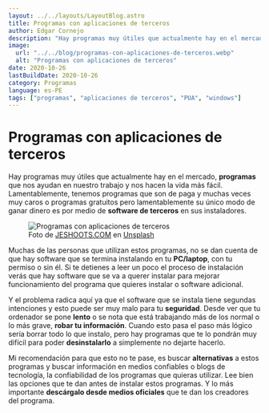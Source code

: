 ```yaml
---
layout: ../../layouts/LayoutBlog.astro
title: Programas con aplicaciones de terceros
author: Edgar Cornejo
description: "Hay programas muy útiles que actualmente hay en el mercado, programas que nos ayudan en nuestro trabajo y nos hacen la vida más fácil. Lamentablemente, tenemos programas que son de paga y muchas veces muy caros o programas gratuitos pero lamentablemente su único modo de ganar dinero es por medio de software de terceros en sus instaladores."
image:
  url: "../../blog/programas-con-aplicaciones-de-terceros.webp"
  alt: "Programas con aplicaciones de terceros"
date: 2020-10-26
lastBuildDate: 2020-10-26
category: Programas
language: es-PE
tags: ["programas", "aplicaciones de terceros", "PUA", "windows"]
---
```


# Programas con aplicaciones de terceros

Hay programas muy útiles que actualmente hay en el mercado, **programas** que nos ayudan en nuestro trabajo y nos hacen la vida más fácil. Lamentablemente, tenemos programas que son de paga y muchas veces muy caros o programas gratuitos pero lamentablemente su único modo de ganar dinero es por medio de **software de terceros** en sus instaladores.

<figure>
  <img src="../../blog/programas-con-aplicaciones-de-terceros.webp" alt="Programas con aplicaciones de terceros"/>
  <figcaption>Foto de <a href="https://unsplash.com/es/@jeshoots" title="JESHOOTS.COM" target="_blank">JESHOOTS.COM</a> en <a href="https://unsplash.com/es/fotos/mujer-mordiendo-lapiz-mientras-esta-sentada-en-la-silla-frente-a-la-computadora-durante-el-dia--2vD8lIhdnw" title="Unsplash" target="_blank">Unsplash</a>
  </figcaption>
</figure>

Muchas de las personas que utilizan estos programas, no se dan cuenta de que hay software que se termina instalando en tu **PC/laptop**, con tu permiso o sin él. Si te detienes a leer un poco el proceso de instalación verás que hay software que se va a querer instalar para mejorar funcionamiento del programa que quieres instalar o software adicional.

Y el problema radica aquí ya que el software que se instala tiene segundas intenciones y esto puede ser muy malo para tu **seguridad**. Desde ver que tu ordenador se pone **lento** o se nota que está trabajando más de los normal o lo más grave, **robar tu información**. Cuando esto pasa el paso más lógico sería borrar todo lo que instalo, pero hay programas que te lo pondrán muy difícil para poder **desinstalarlo** a simplemente no dejarte hacerlo.

Mi recomendación para que esto no te pase, es buscar **alternativas** a estos programas y buscar información en medios confiables o blogs de tecnología, la confiabilidad de los programas que quieras utilizar. Lee bien las opciones que te dan antes de instalar estos programas. Y lo más importante **descárgalo desde medios oficiales** que te dan los creadores del programa.